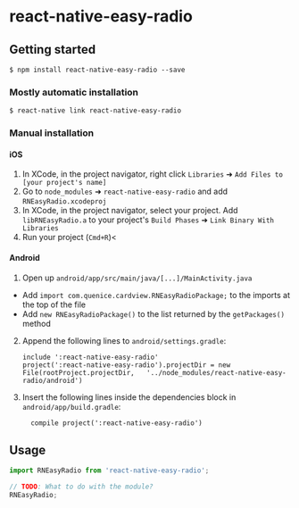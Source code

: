 
# react-native-easy-radio

## Getting started

`$ npm install react-native-easy-radio --save`

### Mostly automatic installation

`$ react-native link react-native-easy-radio`

### Manual installation


#### iOS

1. In XCode, in the project navigator, right click `Libraries` ➜ `Add Files to [your project's name]`
2. Go to `node_modules` ➜ `react-native-easy-radio` and add `RNEasyRadio.xcodeproj`
3. In XCode, in the project navigator, select your project. Add `libRNEasyRadio.a` to your project's `Build Phases` ➜ `Link Binary With Libraries`
4. Run your project (`Cmd+R`)<

#### Android

1. Open up `android/app/src/main/java/[...]/MainActivity.java`
  - Add `import com.quenice.cardview.RNEasyRadioPackage;` to the imports at the top of the file
  - Add `new RNEasyRadioPackage()` to the list returned by the `getPackages()` method
2. Append the following lines to `android/settings.gradle`:
  	```
  	include ':react-native-easy-radio'
  	project(':react-native-easy-radio').projectDir = new File(rootProject.projectDir, 	'../node_modules/react-native-easy-radio/android')
  	```
3. Insert the following lines inside the dependencies block in `android/app/build.gradle`:
  	```
      compile project(':react-native-easy-radio')
  	```


## Usage
```javascript
import RNEasyRadio from 'react-native-easy-radio';

// TODO: What to do with the module?
RNEasyRadio;
```
  